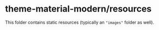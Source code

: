 # theme-material-modern/resources

This folder contains static resources (typically an `"images"` folder as well).
